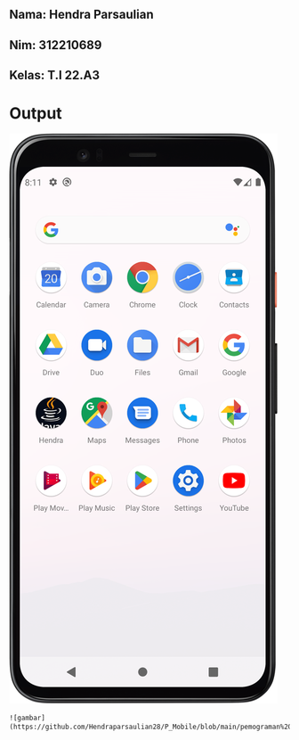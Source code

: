 ## Nama: Hendra Parsaulian
## Nim: 312210689
## Kelas: T.I 22.A3

# Output
![gambar](https://github.com/Hendraparsaulian28/P_Mobile/blob/main/pemograman%20mobile/TUGASPM.png)
```phyton
![gambar](https://github.com/Hendraparsaulian28/P_Mobile/blob/main/pemograman%20mobile/java.png)
